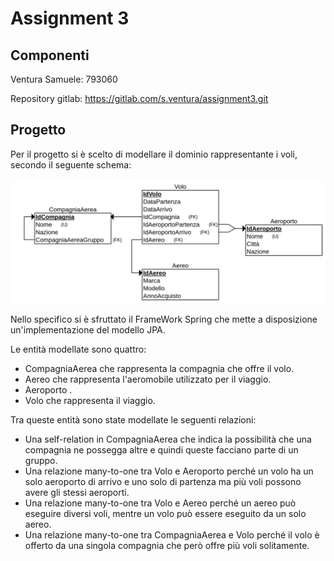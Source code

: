 # Assignment 3

## Componenti

Ventura Samuele: 793060

Repository gitlab: https://gitlab.com/s.ventura/assignment3.git

## Progetto

Per il progetto si è scelto di modellare il dominio rappresentante i voli, secondo il seguente schema:

![](schema.png)

Nello specifico si è sfruttato il FrameWork Spring che mette a disposizione un'implementazione del modello JPA.

Le entità modellate sono quattro:

* CompagniaAerea che rappresenta la compagnia che offre il volo.
* Aereo che rappresenta l'aeromobile utilizzato per il viaggio.
* Aeroporto .
* Volo che rappresenta il viaggio.

Tra queste entità sono state modellate le seguenti relazioni:

* Una self-relation in CompagniaAerea che indica la possibilità che una compagnia ne possegga altre e quindi queste facciano parte di un gruppo.
* Una relazione many-to-one tra Volo e Aeroporto perché un volo ha un solo aeroporto di arrivo e uno solo di partenza ma più voli possono avere gli stessi aeroporti.
* Una relazione many-to-one tra Volo e Aereo perché un aereo può eseguire diversi voli, mentre un volo può essere eseguito da un solo aereo.
* Una relazione many-to-one tra CompagniaAerea e Volo perché il volo è offerto da una singola compagnia che però offre più voli solitamente.